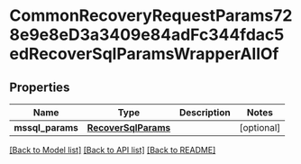 # CommonRecoveryRequestParams728e9e8eD3a3409e84adFc344fdac5edRecoverSqlParamsWrapperAllOf


## Properties
Name | Type | Description | Notes
------------ | ------------- | ------------- | -------------
**mssql_params** | [**RecoverSqlParams**](RecoverSqlParams.md) |  | [optional] 

[[Back to Model list]](../README.md#documentation-for-models) [[Back to API list]](../README.md#documentation-for-api-endpoints) [[Back to README]](../README.md)


